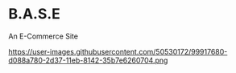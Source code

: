 # B.A.S.E
An E-Commerce Site



https://user-images.githubusercontent.com/50530172/99917680-d088a780-2d37-11eb-8142-35b7e6260704.png
